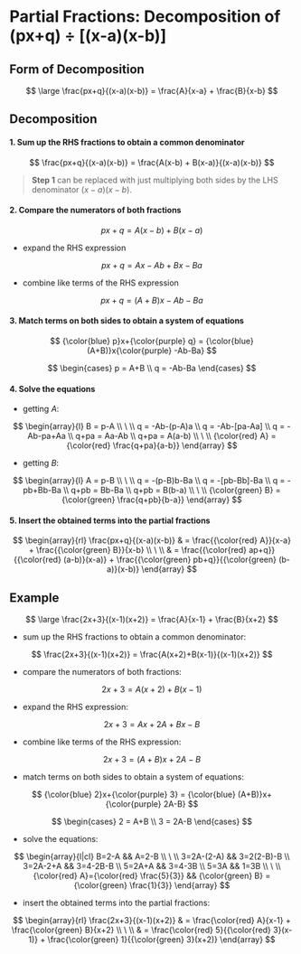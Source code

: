 # Partial Fractions: Decomposition of (px+q) ÷ [(x-a)(x-b)]

## Form of Decomposition

$$
\large
\frac{px+q}{(x-a)(x-b)} = \frac{A}{x-a} + \frac{B}{x-b}
$$

## Decomposition

#### 1. Sum up the RHS fractions to obtain a common denominator

$$
\frac{px+q}{(x-a)(x-b)} = \frac{A(x-b) + B(x-a)}{(x-a)(x-b)}
$$

> __Step 1__ can be replaced with just multiplying both sides by the LHS denominator $(x-a)(x-b)$.

#### 2. Compare the numerators of both fractions

$$
px+q = A(x-b)+B(x-a)
$$

- expand the RHS expression

$$
px+q = Ax-Ab+Bx-Ba
$$

- combine like terms of the RHS expression

$$
px+q = (A+B)x-Ab-Ba
$$

#### 3. Match terms on both sides to obtain a system of equations

$$
{\color{blue} p}x+{\color{purple} q} = {\color{blue} (A+B)}x{\color{purple} -Ab-Ba}
$$

$$
\begin{cases}
p = A+B
\\
q = -Ab-Ba
\end{cases}
$$

#### 4. Solve the equations

- getting $A$:

$$
\begin{array}{l}
B = p-A
\\
\ 
\\
q = -Ab-(p-A)a
\\
q = -Ab-[pa-Aa]
\\
q = -Ab-pa+Aa
\\
q+pa = Aa-Ab
\\
q+pa = A(a-b)
\\
\ 
\\
{\color{red} A} = {\color{red} \frac{q+pa}{a-b}}
\end{array}
$$

- getting $B$:

$$
\begin{array}{l}
A = p-B
\\
\ 
\\
q = -(p-B)b-Ba
\\
q = -[pb-Bb]-Ba
\\
q = -pb+Bb-Ba
\\
q+pb = Bb-Ba
\\
q+pb = B(b-a)
\\
\ 
\\
{\color{green} B} = {\color{green} \frac{q+pb}{b-a}}
\end{array}
$$

#### 5. Insert the obtained terms into the partial fractions

$$
\begin{array}{rl}
\frac{px+q}{(x-a)(x-b)} & = \frac{{\color{red} A}}{x-a} + \frac{{\color{green} B}}{x-b}
\\
\ 
\\
& = \frac{{\color{red} ap+q}}{{\color{red} (a-b)}(x-a)} + \frac{{\color{green} pb+q}}{{\color{green} (b-a)}(x-b)}
\end{array}
$$

## Example

$$
\large
\frac{2x+3}{(x-1)(x+2)} = \frac{A}{x-1} + \frac{B}{x+2}
$$

- sum up the RHS fractions to obtain a common denominator:

$$
\frac{2x+3}{(x-1)(x+2)} = \frac{A(x+2)+B(x-1)}{(x-1)(x+2)}
$$

- compare the numerators of both fractions:

$$
2x+3 = A(x+2)+B(x-1)
$$

- expand the RHS expression:

$$
2x+3 = Ax+2A+Bx-B
$$

- combine like terms of the RHS expression:

$$
2x+3 = (A+B)x+2A-B
$$

- match terms on both sides to obtain a system of equations:

$$
{\color{blue} 2}x+{\color{purple} 3} = {\color{blue} (A+B)}x+{\color{purple} 2A-B}
$$

$$
\begin{cases}
2 = A+B
\\
3 = 2A-B
\end{cases}
$$

- solve the equations:

$$
\begin{array}{l|cl}
B=2-A && A=2-B
\\
\ 
\\
3=2A-(2-A) && 3=2(2-B)-B
\\
3=2A-2+A && 3=4-2B-B
\\
5=2A+A && 3=4-3B
\\
5=3A && 1=3B
\\
\ 
\\
{\color{red} A}={\color{red} \frac{5}{3}} && {\color{green} B} = {\color{green} \frac{1}{3}}
\end{array}
$$

- insert the obtained terms into the partial fractions:

$$
\begin{array}{rl}
\frac{2x+3}{(x-1)(x+2)} & = \frac{\color{red} A}{x-1} + \frac{\color{green} B}{x+2}
\\
\ 
\\
& = \frac{\color{red} 5}{{\color{red} 3}(x-1)} + \frac{\color{green} 1}{{\color{green} 3}(x+2)}
\end{array}
$$
